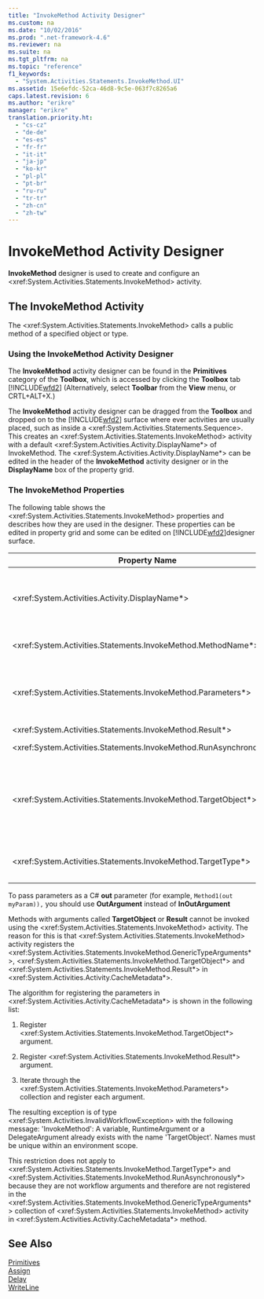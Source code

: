 ```yaml
---
title: "InvokeMethod Activity Designer"
ms.custom: na
ms.date: "10/02/2016"
ms.prod: ".net-framework-4.6"
ms.reviewer: na
ms.suite: na
ms.tgt_pltfrm: na
ms.topic: "reference"
f1_keywords: 
  - "System.Activities.Statements.InvokeMethod.UI"
ms.assetid: 15e6efdc-52ca-46d8-9c5e-063f7c8265a6
caps.latest.revision: 6
ms.author: "erikre"
manager: "erikre"
translation.priority.ht: 
  - "cs-cz"
  - "de-de"
  - "es-es"
  - "fr-fr"
  - "it-it"
  - "ja-jp"
  - "ko-kr"
  - "pl-pl"
  - "pt-br"
  - "ru-ru"
  - "tr-tr"
  - "zh-cn"
  - "zh-tw"
---
```

# InvokeMethod Activity Designer
**InvokeMethod** designer is used to create and configure an \<xref:System.Activities.Statements.InvokeMethod> activity.  
  
## The InvokeMethod Activity  
 The \<xref:System.Activities.Statements.InvokeMethod> calls a public method of a specified object or type.  
  
### Using the InvokeMethod Activity Designer  
 The **InvokeMethod** activity designer can be found in the **Primitives** category of the **Toolbox**, which is accessed by clicking the **Toolbox** tab [!INCLUDE[wfd2](../WF_Design/includes/wfd2_md.md)] (Alternatively, select **Toolbar** from the **View** menu, or CRTL+ALT+X.)  
  
 The **InvokeMethod** activity designer can be dragged from the **Toolbox** and dropped on to the [!INCLUDE[wfd2](../WF_Design/includes/wfd2_md.md)] surface where ever activities are usually placed, such as inside a \<xref:System.Activities.Statements.Sequence>. This creates an \<xref:System.Activities.Statements.InvokeMethod> activity with a default \<xref:System.Activities.Activity.DisplayName*> of InvokeMethod. The \<xref:System.Activities.Activity.DisplayName*> can be edited in the header of the **InvokeMethod** activity designer or in the **DisplayName** box of the property grid.  
  
### The InvokeMethod Properties  
 The following table shows the \<xref:System.Activities.Statements.InvokeMethod> properties and describes how they are used in the designer. These properties can be edited in property grid and some can be edited on [!INCLUDE[wfd2](../WF_Design/includes/wfd2_md.md)]designer surface.  
  
|Property Name|Required|Usage|  
|-------------------|--------------|-----------|  
|\<xref:System.Activities.Activity.DisplayName*>|False|The friendly name of the \<xref:System.Activities.Statements.InvokeMethod> activity. The default value is InvokeMethod.<br /><br /> Although the \<xref:System.Activities.Activity.DisplayName*> is not strictly required, it is a best practice to use one.|  
|\<xref:System.Activities.Statements.InvokeMethod.MethodName*>|True|The name of the method to be called when the activity executes. The called method must be declared as **public**. This property can be edited on designer surface. This is a mandatory property.|  
|\<xref:System.Activities.Statements.InvokeMethod.Parameters*>|False|The parameter collection of the called method. The parameters must be added to the collection in the same order that they appear in the method signature. In the property grid, click the ellipses button in the **Parameters** field, it displays the **Parameters** dialog to let you set this property. Click the **Create Argument** button to add the parameters.|  
|\<xref:System.Activities.Statements.InvokeMethod.Result*>|False|The return value of the method call.|  
|\<xref:System.Activities.Statements.InvokeMethod.RunAsynchronously*>|True|Specifies whether the method is called asynchronously. The default value is **False**.|  
|\<xref:System.Activities.Statements.InvokeMethod.TargetObject*>|False|The object that contains the method to call. This property can be edited on designer surface.<br /><br /> Either the \<xref:System.Activities.Statements.InvokeMethod.TargetObject*> or the \<xref:System.Activities.Statements.InvokeMethod.TargetType*> is required to be set.|  
|\<xref:System.Activities.Statements.InvokeMethod.TargetType*>|False|The type of \<xref:System.Activities.Statements.InvokeMethod.TargetObject*>. This property can be edited on the designer surface. This property must only be set if the method called is static.|  
  
 To pass parameters as a C# **out** parameter (for example, `Method1(out myParam)),` you should use **OutArgument** instead of **InOutArgument**  
  
 Methods with arguments called **TargetObject** or **Result** cannot be invoked using the \<xref:System.Activities.Statements.InvokeMethod> activity. The reason for this is that \<xref:System.Activities.Statements.InvokeMethod> activity registers the \<xref:System.Activities.Statements.InvokeMethod.GenericTypeArguments*>, \<xref:System.Activities.Statements.InvokeMethod.TargetObject*> and \<xref:System.Activities.Statements.InvokeMethod.Result*> in \<xref:System.Activities.Activity.CacheMetadata*>.  
  
 The algorithm for registering the parameters in \<xref:System.Activities.Activity.CacheMetadata*> is shown in the following list:  
  
1.  Register \<xref:System.Activities.Statements.InvokeMethod.TargetObject*> argument.  
  
2.  Register \<xref:System.Activities.Statements.InvokeMethod.Result*> argument.  
  
3.  Iterate through the \<xref:System.Activities.Statements.InvokeMethod.Parameters*> collection and register each argument.  
  
 The resulting exception is of type \<xref:System.Activities.InvalidWorkflowException> with the following message: 'InvokeMethod': A variable, RuntimeArgument or a DelegateArgument already exists with the name 'TargetObject'. Names must be unique within an environment scope.  
  
 This restriction does not apply to \<xref:System.Activities.Statements.InvokeMethod.TargetType*> and \<xref:System.Activities.Statements.InvokeMethod.RunAsynchronously*> because they are not workflow arguments and therefore are not registered in the \<xref:System.Activities.Statements.InvokeMethod.GenericTypeArguments*> collection of \<xref:System.Activities.Statements.InvokeMethod> activity in \<xref:System.Activities.Activity.CacheMetadata*> method.  
  
## See Also  
 [Primitives](../WF_Design/primitives-activity-designers.md)   
 [Assign](../WF_Design/assign-activity-designer.md)   
 [Delay](../WF_Design/delay-activity-designer.md)   
 [WriteLine](../WF_Design/writeline-activity-designer.md)